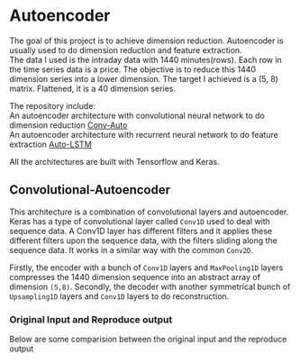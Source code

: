 # Autoencoder


The goal of this project is to achieve dimension reduction. Autoencoder is usually used to do dimension reduction and feature extraction.  
The data I used is the intraday data with 1440 minutes(rows). Each row in the time series data is a price. The objective is to reduce this 1440 dimension series into a lower dimension. The target I achieved is a (5, 8) matrix. Flattened, it is a 40 dimension series.

The repository include:  
An autoencoder architecture with convolutional neural network to do dimension reduction <a href="https://gqhuang.com/auto-4/">Conv-Auto</a>  
An autoencoder architecture with recurrent neural network to do feature extraction <a href="https://gqhuang.com/auto-3/">Auto-LSTM</a>  

All the architectures are built with Tensorflow and Keras.

## Convolutional-Autoencoder

This architecture is a combination of convolutional layers and autoencoder. Keras has a type of convolutional layer called `Conv1D` used to deal with sequence data. A Conv1D layer has different filters and it applies these different filters upon the sequence data, with the filters sliding along the sequence data. It works in a similar way with the common `Conv2D`. 
  
Firstly, the encoder with a bunch of `Conv1D` layers and `MaxPooling1D` layers compresses the 1440 dimension sequence into an abstract array of dimension `(5,8)`. Secondly, the decoder with another symmetrical bunch of `Upsampling1D` layers and `Conv1D` layers to do reconstruction.

### Original Input and Reproduce output
Below are some comparision between the original input and the reproduce output


